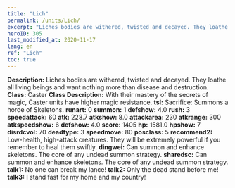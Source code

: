 ```yaml
---
title: "Lich"
permalink: /units/Lich/
excerpt: "Liches bodies are withered, twisted and decayed. They loathe all living beings and want nothing more than disease and destruction."
heroID: 305
last_modified_at: 2020-11-17
lang: en
ref: "Lich"
toc: true
---
```

 **Description:** Liches bodies are withered, twisted and decayed. They loathe all living beings and want nothing more than disease and destruction.
 **Class:** Caster
 **Class Description:** With their mastery of the secrets of magic, Caster units have higher magic resistance.
 **tsl:** Sacrifice: Summons a horde of Skeletons.
 **runart:** 0
 **summon:** 1
 **defshow:** 4.0
 **rush:** 3
 **speedattack:** 60
 **atk:** 228.7
 **atkshow:** 8.0
 **attackarea:** 230
 **atkrange:** 300
 **atkspeedshow:** 6
 **defshow:** 4.0
 **score:** 1405
 **hp:** 1581.0
 **hpshow:** 7
 **disrdcvol:** 70
 **deadtype:** 3
 **speedmove:** 80
 **posclass:** 5
 **recommend2:** Low-health, high-attack creatures. They will be extremely powerful if you remember to heal them swiftly.
 **dingwei:** Can summon and enhance skeletons. The core of any undead summon strategy.
 **sharedsc:** Can summon and enhance skeletons. The core of any undead summon strategy.
 **talk1:** No one can break my lance!
 **talk2:** Only the dead stand before me!
 **talk3:** I stand fast for my home and my country!
